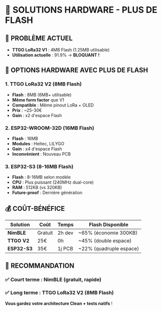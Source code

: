 # 🔧 SOLUTIONS HARDWARE - PLUS DE FLASH

## 🚨 PROBLÈME ACTUEL
- **TTGO LoRa32 V1** : 4MB Flash (1.25MB utilisable)
- **Utilisation actuelle** : 91.9% → **BLOQUANT !**

## 🚀 OPTIONS HARDWARE AVEC PLUS DE FLASH

### 1. **TTGO LoRa32 V2 (8MB Flash)**
- **Flash** : 8MB (6MB+ utilisable)
- **Même form factor** que V1
- **Compatible** : Même pinout LoRa + OLED
- **Prix** : ~25-30€
- **Gain** : x2 d'espace Flash

### 2. **ESP32-WROOM-32D (16MB Flash)**
- **Flash** : 16MB
- **Modules** : Heltec, LILYGO
- **Gain** : x4 d'espace Flash
- **Inconvénient** : Nouveau PCB

### 3. **ESP32-S3 (8-16MB Flash)**
- **Flash** : 8-16MB selon modèle
- **CPU** : Plus puissant (240MHz dual-core)
- **RAM** : 512KB (vs 320KB)
- **Future-proof** : Dernière génération

## 💰 COÛT-BÉNÉFICE

| Solution | Coût | Temps | Flash Disponible |
|----------|------|-------|------------------|
| **NimBLE** | Gratuit | 2h dev | ~65% (économie 300KB) |
| **TTGO V2** | 25€ | 0h | ~45% (double espace) |
| **ESP32-S3** | 35€ | 1j PCB | ~22% (quadruple espace) |

## 🎯 RECOMMANDATION

### ✅ **Court terme** : NimBLE (gratuit, rapide)
### ✅ **Long terme** : TTGO LoRa32 V2 (8MB Flash)

**Vous gardez votre architecture Clean + tests natifs** ! 